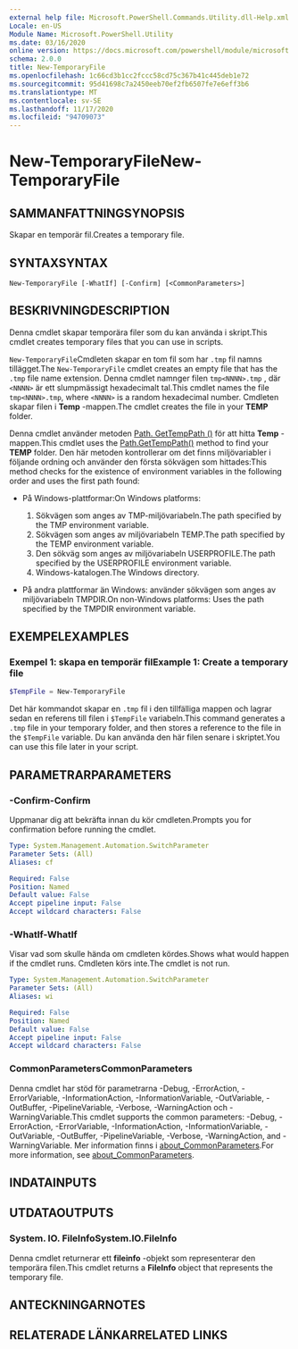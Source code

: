 ```yaml
---
external help file: Microsoft.PowerShell.Commands.Utility.dll-Help.xml
Locale: en-US
Module Name: Microsoft.PowerShell.Utility
ms.date: 03/16/2020
online version: https://docs.microsoft.com/powershell/module/microsoft.powershell.utility/new-temporaryfile?view=powershell-7.2&WT.mc_id=ps-gethelp
schema: 2.0.0
title: New-TemporaryFile
ms.openlocfilehash: 1c66cd3b1cc2fccc58cd75c367b41c445deb1e72
ms.sourcegitcommit: 95d41698c7a2450eeb70ef2fb6507fe7e6eff3b6
ms.translationtype: MT
ms.contentlocale: sv-SE
ms.lasthandoff: 11/17/2020
ms.locfileid: "94709073"
---
```

# <span data-ttu-id="22d5a-102">New-TemporaryFile</span><span class="sxs-lookup"><span data-stu-id="22d5a-102">New-TemporaryFile</span></span>

## <span data-ttu-id="22d5a-103">SAMMANFATTNING</span><span class="sxs-lookup"><span data-stu-id="22d5a-103">SYNOPSIS</span></span>
<span data-ttu-id="22d5a-104">Skapar en temporär fil.</span><span class="sxs-lookup"><span data-stu-id="22d5a-104">Creates a temporary file.</span></span>

## <span data-ttu-id="22d5a-105">SYNTAX</span><span class="sxs-lookup"><span data-stu-id="22d5a-105">SYNTAX</span></span>

```
New-TemporaryFile [-WhatIf] [-Confirm] [<CommonParameters>]
```

## <span data-ttu-id="22d5a-106">BESKRIVNING</span><span class="sxs-lookup"><span data-stu-id="22d5a-106">DESCRIPTION</span></span>

<span data-ttu-id="22d5a-107">Denna cmdlet skapar temporära filer som du kan använda i skript.</span><span class="sxs-lookup"><span data-stu-id="22d5a-107">This cmdlet creates temporary files that you can use in scripts.</span></span>

<span data-ttu-id="22d5a-108">`New-TemporaryFile`Cmdleten skapar en tom fil som har `.tmp` fil namns tillägget.</span><span class="sxs-lookup"><span data-stu-id="22d5a-108">The `New-TemporaryFile` cmdlet creates an empty file that has the `.tmp` file name extension.</span></span>
<span data-ttu-id="22d5a-109">Denna cmdlet namnger filen `tmp<NNNN>.tmp` , där `<NNNN>` är ett slumpmässigt hexadecimalt tal.</span><span class="sxs-lookup"><span data-stu-id="22d5a-109">This cmdlet names the file `tmp<NNNN>.tmp`, where `<NNNN>` is a random hexadecimal number.</span></span>
<span data-ttu-id="22d5a-110">Cmdleten skapar filen i **Temp** -mappen.</span><span class="sxs-lookup"><span data-stu-id="22d5a-110">The cmdlet creates the file in your **TEMP** folder.</span></span>

<span data-ttu-id="22d5a-111">Denna cmdlet använder metoden [Path. GetTempPath ()](/dotnet/api/system.io.path.gettemppath) för att hitta **Temp** -mappen.</span><span class="sxs-lookup"><span data-stu-id="22d5a-111">This cmdlet uses the [Path.GetTempPath()](/dotnet/api/system.io.path.gettemppath) method to find your **TEMP** folder.</span></span> <span data-ttu-id="22d5a-112">Den här metoden kontrollerar om det finns miljövariabler i följande ordning och använder den första sökvägen som hittades:</span><span class="sxs-lookup"><span data-stu-id="22d5a-112">This method checks for the existence of environment variables in the following order and uses the first path found:</span></span>

- <span data-ttu-id="22d5a-113">På Windows-plattformar:</span><span class="sxs-lookup"><span data-stu-id="22d5a-113">On Windows platforms:</span></span>

  1. <span data-ttu-id="22d5a-114">Sökvägen som anges av TMP-miljövariabeln.</span><span class="sxs-lookup"><span data-stu-id="22d5a-114">The path specified by the TMP environment variable.</span></span>
  1. <span data-ttu-id="22d5a-115">Sökvägen som anges av miljövariabeln TEMP.</span><span class="sxs-lookup"><span data-stu-id="22d5a-115">The path specified by the TEMP environment variable.</span></span>
  1. <span data-ttu-id="22d5a-116">Den sökväg som anges av miljövariabeln USERPROFILE.</span><span class="sxs-lookup"><span data-stu-id="22d5a-116">The path specified by the USERPROFILE environment variable.</span></span>
  1. <span data-ttu-id="22d5a-117">Windows-katalogen.</span><span class="sxs-lookup"><span data-stu-id="22d5a-117">The Windows directory.</span></span>

- <span data-ttu-id="22d5a-118">På andra plattformar än Windows: använder sökvägen som anges av miljövariabeln TMPDIR.</span><span class="sxs-lookup"><span data-stu-id="22d5a-118">On non-Windows platforms: Uses the path specified by the TMPDIR environment variable.</span></span>

## <span data-ttu-id="22d5a-119">EXEMPEL</span><span class="sxs-lookup"><span data-stu-id="22d5a-119">EXAMPLES</span></span>

### <span data-ttu-id="22d5a-120">Exempel 1: skapa en temporär fil</span><span class="sxs-lookup"><span data-stu-id="22d5a-120">Example 1: Create a temporary file</span></span>

```powershell
$TempFile = New-TemporaryFile
```

<span data-ttu-id="22d5a-121">Det här kommandot skapar en `.tmp` fil i den tillfälliga mappen och lagrar sedan en referens till filen i `$TempFile` variabeln.</span><span class="sxs-lookup"><span data-stu-id="22d5a-121">This command generates a `.tmp` file in your temporary folder, and then stores a reference to the file in the `$TempFile` variable.</span></span> <span data-ttu-id="22d5a-122">Du kan använda den här filen senare i skriptet.</span><span class="sxs-lookup"><span data-stu-id="22d5a-122">You can use this file later in your script.</span></span>

## <span data-ttu-id="22d5a-123">PARAMETRAR</span><span class="sxs-lookup"><span data-stu-id="22d5a-123">PARAMETERS</span></span>

### <span data-ttu-id="22d5a-124">-Confirm</span><span class="sxs-lookup"><span data-stu-id="22d5a-124">-Confirm</span></span>

<span data-ttu-id="22d5a-125">Uppmanar dig att bekräfta innan du kör cmdleten.</span><span class="sxs-lookup"><span data-stu-id="22d5a-125">Prompts you for confirmation before running the cmdlet.</span></span>

```yaml
Type: System.Management.Automation.SwitchParameter
Parameter Sets: (All)
Aliases: cf

Required: False
Position: Named
Default value: False
Accept pipeline input: False
Accept wildcard characters: False
```

### <span data-ttu-id="22d5a-126">-WhatIf</span><span class="sxs-lookup"><span data-stu-id="22d5a-126">-WhatIf</span></span>

<span data-ttu-id="22d5a-127">Visar vad som skulle hända om cmdleten kördes.</span><span class="sxs-lookup"><span data-stu-id="22d5a-127">Shows what would happen if the cmdlet runs.</span></span>
<span data-ttu-id="22d5a-128">Cmdleten körs inte.</span><span class="sxs-lookup"><span data-stu-id="22d5a-128">The cmdlet is not run.</span></span>

```yaml
Type: System.Management.Automation.SwitchParameter
Parameter Sets: (All)
Aliases: wi

Required: False
Position: Named
Default value: False
Accept pipeline input: False
Accept wildcard characters: False
```

### <span data-ttu-id="22d5a-129">CommonParameters</span><span class="sxs-lookup"><span data-stu-id="22d5a-129">CommonParameters</span></span>

<span data-ttu-id="22d5a-130">Denna cmdlet har stöd för parametrarna -Debug, -ErrorAction, -ErrorVariable, -InformationAction, -InformationVariable, -OutVariable, -OutBuffer, -PipelineVariable, -Verbose, -WarningAction och -WarningVariable.</span><span class="sxs-lookup"><span data-stu-id="22d5a-130">This cmdlet supports the common parameters: -Debug, -ErrorAction, -ErrorVariable, -InformationAction, -InformationVariable, -OutVariable, -OutBuffer, -PipelineVariable, -Verbose, -WarningAction, and -WarningVariable.</span></span> <span data-ttu-id="22d5a-131">Mer information finns i [about_CommonParameters](../Microsoft.PowerShell.Core/About/about_CommonParameters.md).</span><span class="sxs-lookup"><span data-stu-id="22d5a-131">For more information, see [about_CommonParameters](../Microsoft.PowerShell.Core/About/about_CommonParameters.md).</span></span>

## <span data-ttu-id="22d5a-132">INDATA</span><span class="sxs-lookup"><span data-stu-id="22d5a-132">INPUTS</span></span>

## <span data-ttu-id="22d5a-133">UTDATA</span><span class="sxs-lookup"><span data-stu-id="22d5a-133">OUTPUTS</span></span>

### <span data-ttu-id="22d5a-134">System. IO. FileInfo</span><span class="sxs-lookup"><span data-stu-id="22d5a-134">System.IO.FileInfo</span></span>

<span data-ttu-id="22d5a-135">Denna cmdlet returnerar ett **fileinfo** -objekt som representerar den temporära filen.</span><span class="sxs-lookup"><span data-stu-id="22d5a-135">This cmdlet returns a **FileInfo** object that represents the temporary file.</span></span>

## <span data-ttu-id="22d5a-136">ANTECKNINGAR</span><span class="sxs-lookup"><span data-stu-id="22d5a-136">NOTES</span></span>

## <span data-ttu-id="22d5a-137">RELATERADE LÄNKAR</span><span class="sxs-lookup"><span data-stu-id="22d5a-137">RELATED LINKS</span></span>

